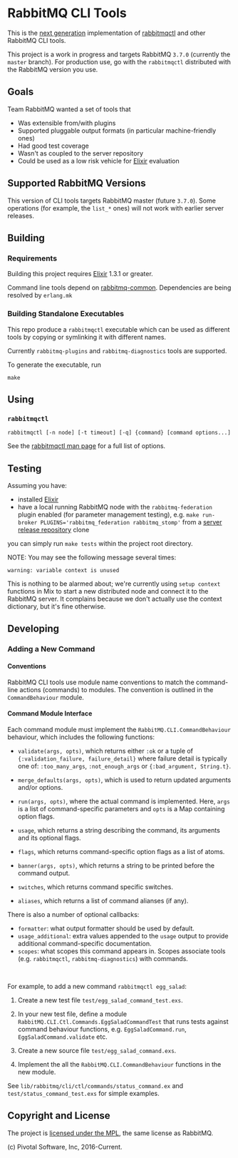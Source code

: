 # RabbitMQ CLI Tools

This is the [next
generation](https://groups.google.com/forum/#!topic/rabbitmq-users/x0XugmBt-IE)
implementation of
[rabbitmqctl](https://www.rabbitmq.com/man/rabbitmqctl.1.man.html) and
other RabbitMQ CLI tools.

This project is a work in progress and targets RabbitMQ `3.7.0`
(currently the `master` branch).  For production use, go with the
`rabbitmqctl` distributed with the RabbitMQ version you use.


## Goals

Team RabbitMQ wanted a set of tools that

 * Was extensible from/with plugins
 * Supported pluggable output formats (in particular machine-friendly ones)
 * Had good test coverage
 * Wasn't as coupled to the server repository
 * Could be used as a low risk vehicle for [Elixir](http://elixir-lang.org) evaluation

## Supported RabbitMQ Versions

This version of CLI tools targets RabbitMQ master (future
`3.7.0`). Some operations (for example, the `list_*` ones) will not
work with earlier server releases.



## Building

### Requirements

Building this project requires [Elixir](http://elixir-lang.org/) 1.3.1 or greater.

Command line tools depend on [rabbitmq-common](https://github.com/rabbitmq/rabbitmq-common).
Dependencies are being resolved by `erlang.mk`

### Building Standalone Executables

This repo produce a `rabbitmqctl` executable which can be used as different tools
by copying or symlinking it with different names.

Currently `rabbitmq-plugins` and `rabbitmq-diagnostics` tools are supported.

To generate the executable, run

```
make
```

## Using

### `rabbitmqctl`

`rabbitmqctl [-n node] [-t timeout] [-q] {command} [command options...]`

See the [rabbitmqctl man page](https://www.rabbitmq.com/man/rabbitmqctl.1.man.html) for a full list of options.


## Testing

Assuming you have:

 * installed [Elixir](http://elixir-lang.org/install.html)
 * have a local running RabbitMQ node with the `rabbitmq-federation` plugin enabled (for parameter management testing),
   e.g. `make run-broker PLUGINS='rabbitmq_federation rabbitmq_stomp'` from a [server release repository](https://github.com/rabbitmq/rabbitmq-server-release) clone

you can simply run `make tests` within the project root directory.

NOTE: You may see the following message several times:

```
warning: variable context is unused
```

This is nothing to be alarmed about; we're currently using `setup
context` functions in Mix to start a new distributed node and connect
it to the RabbitMQ server. It complains because we don't actually use
the context dictionary, but it's fine otherwise.


## Developing

### Adding a New Command

#### Conventions

RabbitMQ CLI tools use module name conventions to match the command-line
actions (commands) to modules. The convention is outlined in the `CommandBehaviour` module.

#### Command Module Interface

Each command module must implement the `RabbitMQ.CLI.CommandBehaviour` behaviour,
which includes the following functions:

  * `validate(args, opts)`, which returns either `:ok` or a tuple of `{:validation_failure, failure_detail}` where failure detail is typically one of: `:too_many_args`, `:not_enough_args` or `{:bad_argument, String.t}`.

  * `merge_defaults(args, opts)`, which is used to return updated arguments and/or options.

  * `run(args, opts)`, where the actual command is implemented. Here, `args` is a list of command-specific parameters and `opts` is a Map containing option flags.

  * `usage`, which returns a string describing the command, its arguments and its optional flags.
  * `flags`, which returns command-specific option flags as a list of atoms.
  * `banner(args, opts)`, which returns a string to be printed before the command output.
  * `switches`, which returns command specific switches.
  * `aliases`, which returns a list of command alianses (if any).

There is also a number of optional callbacks:

 * `formatter`: what output formatter should be used by default.
 * `usage_additional`: extra values appended to the `usage` output
   to provide additional command-specific documentation.
 * `scopes`: what scopes this command appears in. Scopes associate
   tools (e.g. `rabbitmqctl`, `rabbitmq-diagnostics`) with commands.


<br>

For example, to add a new command `rabbitmqctl egg_salad`:

1. Create a new test file `test/egg_salad_command_test.exs`.

2. In your new test file, define a module `RabbitMQ.CLI.Ctl.Commands.EggSaladCommandTest` that
   runs tests against command behaviour functions, e.g. `EggSaladCommand.run`, `EggSaladCommand.validate` etc.

3. Create a new source file `test/egg_salad_command.exs`.

4. Implement the all the `RabbitMQ.CLI.CommandBehaviour` functions in the new module.

See `lib/rabbitmq/cli/ctl/commands/status_command.ex` and `test/status_command_test.exs` for simple
examples.


## Copyright and License

The project is [licensed under the MPL](LICENSE-MPL-RabbitMQ), the same license
as RabbitMQ.

(c) Pivotal Software, Inc, 2016-Current.
